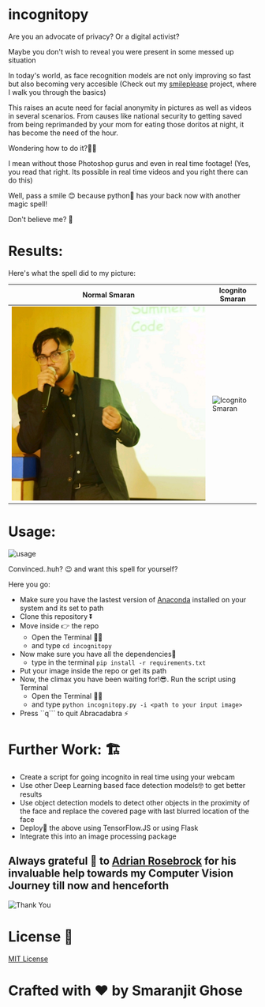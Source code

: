 # incognitopy

Are you an advocate of privacy? Or a digital activist?



Maybe you don't wish to reveal you were present in some messed up situation



In today's world, as face recognition models are not only improving so fast but also becoming very accesible 
(Check out my [smileplease](https://github.com/smaranjitghose/smileplease) project, where I walk you through the basics)


This raises an acute need for facial anonymity in pictures as well as videos in several scenarios. From causes like national security to getting saved from being reprimanded by your mom for eating those doritos at night, it has become the need of the hour. 


Wondering how to do it?🤔🤔 


I mean without those Photoshop gurus and even in real time footage! (Yes, you read that right. Its possible in real time videos and you right there can do this)

Well, pass a smile 😊 because python🐍 has your back now with another magic spell!

Don't believe me? 🤨

# Results:

Here's what the spell did to my picture:

|Normal Smaran|Icognito Smaran|
|-----|-----|
|![Normal Smaran](https://github.com/smaranjitghose/incognitopy/blob/master/assets/input_images/smarno.png)|![Icognito Smaran](https://github.com/smaranjitghose/incognitopy/blob/master/assets/output_images/anonymized_smarno.png)

# Usage:

![usage](https://media.giphy.com/media/H2SiDhuGVJRWU/giphy.gif)

Convinced..huh? 😉 and want this spell for yourself?

Here you go:

- Make sure you have the lastest version of [Anaconda](https://www.anaconda.com/distribution/) installed on your system and its set to path
- Clone this repository ⏬
- Move inside 👉 the repo 
    - Open the Terminal 👩‍💻
    - and type ```cd incognitopy```
- Now make sure you have all the dependencies🧱 
  - type in the terminal
      ```pip install -r requirements.txt```
- Put your image inside the repo or get its path
- Now, the climax you have been waiting for!😎. Run the script using Terminal 
    - Open the Terminal 👩‍💻
    - and type ```python incognitopy.py -i <path to your input image>``` 
- Press ``q``` to quit
Abracadabra ⚡

# Further Work: 🏗
- Create a script for going incognito in real time using your webcam 
- Use other Deep Learning based face detection models🤓 to get better results
- Use object detection models to detect other objects in the proximity of the face and replace the covered page with last blurred location of the face
- Deploy🚢 the above using TensorFlow.JS or using Flask
- Integrate this into an image processing package 

## Always grateful 🙏 to [Adrian Rosebrock](https://www.pyimagesearch.com/author/adrian/) for his invaluable help towards my Computer Vision Journey till now and henceforth

![Thank You](https://media.giphy.com/media/AeWoyE3ZT90YM/giphy.gif)

# License 📜

[MIT License](https://github.com/smaranjitghose/IncognitoPy/blob/master/LICENSE)

# **Crafted with ❤ by Smaranjit Ghose**